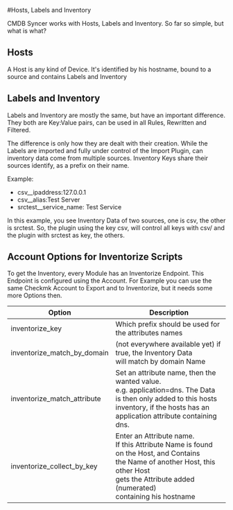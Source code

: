#Hosts, Labels and Inventory

CMDB Syncer works with Hosts, Labels and Inventory. So far so simple, but what is what?

## Hosts
A Host is any kind of Device. It's identified by his hostname, bound to a source and contains
Labels and Inventory


## Labels and Inventory
Labels and Inventory are mostly the same, but have an important difference.
They both are Key:Value pairs, can be used in all Rules, Rewritten and Filtered.

The difference is only how they are dealt with their creation.
While the Labels are imported and fully under control of the Import Plugin,
can inventory data come from multiple sources. Inventory Keys share their sources identify, as a prefix on their name.

Example:

- csv__ipaddress:127.0.0.1
- csv__alias:Test Server
- srctest__service_name: Test Service

In this example, you see Inventory Data of two sources, one is csv, the other is srctest.
So, the plugin using the key csv, will control all keys with csv/ and the plugin with srctest as key, the others.


## Account Options for Inventorize Scripts
To get the Inventory, every Module has an Inventorize Endpoint. This Endpoint is configured using the Account. For Example you can use the same Checkmk Account to Export and to Inventorize, but it needs some more Options then.


| Option                      | Description                                                                                                                                                                                               |
| --------------------------- | --------------------------------------------------------------------------------------------------------------------------------------------------------------------------------------------------------- |
| inventorize_key             | Which prefix should be used for the attributes names                                                                                                                                                      |
| inventorize_match_by_domain | (not everywhere available yet) if true, the Inventory Data <br>will match by domain Name                                                                                                                  |
| inventorize_match_attribute | Set an attribute name, then the wanted value.<br> e.g. application=dns. The Data is then only added to this hosts <br>inventory, if the hosts has an application attribute containing dns.          |
| inventorize_collect_by_key  | Enter an Attribute name.<br> If this Attribute Name is found on the Host, and Contains <br>the Name of another Host, this other Host<br> gets the Attribute added (numerated)<br> containing his hostname |



